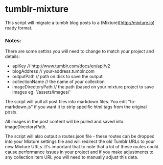 tumblr-mixture
==============

This script will migrate a tumblr blog posts to a (Mixture)[http://mixture.io) ready format.

### Notes:

There are some settins you will need to change to match your project and details:

- apiKey // http://www.tumblr.com/docs/en/api/v2
- blogAddress // your-address.tumblr.com
- outputPath // path on disk to save the output
- collectionName // the name of your collection
- imageDirectoryPath // the path (based on your mixture project to save images eg. '/assets/images/'

The script will pull all post files into markdown files. You edit "to-markdown.js" if you want it to strip specific html tags from the original posts.

All images in the post content will be pulled and saved into imageDirectoryPath.

The script will also output a routes.json file - these routes can be dropped into your Mixture settings file and will redirect the old Tumblr URLs to your new Mixture URLs. It's important that to note that a lot of these routes could cause performance issues in your project and if you make adjustments to any collection item URL you will need to manually adjust this data.
